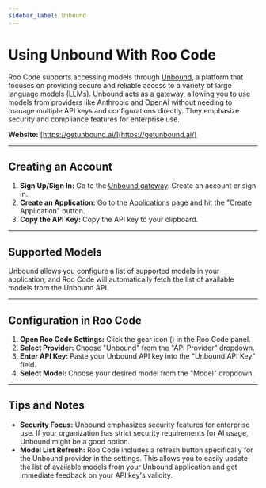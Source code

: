 ```yaml
---
sidebar_label: Unbound
---
```


# Using Unbound With Roo Code

Roo Code supports accessing models through [Unbound](https://getunbound.ai/), a platform that focuses on providing secure and reliable access to a variety of large language models (LLMs). Unbound acts as a gateway, allowing you to use models from providers like Anthropic and OpenAI without needing to manage multiple API keys and configurations directly.  They emphasize security and compliance features for enterprise use.

**Website:** [https://getunbound.ai/](https://getunbound.ai/)

---

## Creating an Account

1.  **Sign Up/Sign In:** Go to the [Unbound gateway](https://gateway.getunbound.ai).  Create an account or sign in.
2.  **Create an Application:** Go to the [Applications](https://gateway.getunbound.ai/ai-gateway-applications) page and hit the "Create Application" button.
3.  **Copy the API Key:** Copy the API key to your clipboard.

---

## Supported Models

Unbound allows you configure a list of supported models in your application, and Roo Code will automatically fetch the list of available models from the Unbound API.

---

## Configuration in Roo Code

1.  **Open Roo Code Settings:** Click the gear icon (<Codicon name="gear" />) in the Roo Code panel.
2.  **Select Provider:** Choose "Unbound" from the "API Provider" dropdown.
3.  **Enter API Key:** Paste your Unbound API key into the "Unbound API Key" field.
4.  **Select Model:** Choose your desired model from the "Model" dropdown.

---

## Tips and Notes

* **Security Focus:** Unbound emphasizes security features for enterprise use. If your organization has strict security requirements for AI usage, Unbound might be a good option.
*   **Model List Refresh:** Roo Code includes a refresh button specifically for the Unbound provider in the settings. This allows you to easily update the list of available models from your Unbound application and get immediate feedback on your API key's validity.
